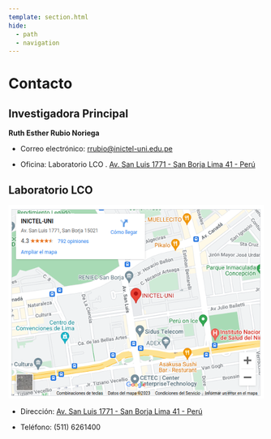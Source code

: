 ```yaml
---
template: section.html
hide:
  - path
  - navigation
---
```


# Contacto

## Investigadora Principal

**Ruth Esther Rubio Noriega**

- Correo electrónico: [rrubio@inictel-uni.edu.pe](mailto:rrubio@inictel-uni.edu.pe)

- Oficina: Laboratorio LCO . [Av. San Luis 1771 - San Borja
  Lima 41 - Perú](https://goo.gl/maps/BC2atuncY1Rd9gpo8)

## Laboratorio LCO

[![Lab Location](./images/mapa.png)](https://goo.gl/maps/BC2atuncY1Rd9gpo8)

- Dirección: [Av. San Luis 1771 - San Borja
  Lima 41 - Perú](https://goo.gl/maps/BC2atuncY1Rd9gpo8)

- Teléfono: (511) 6261400
